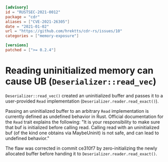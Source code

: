 ```toml
[advisory]
id = "RUSTSEC-2021-0012"
package = "cdr"
aliases = ["CVE-2021-26305"]
date = "2021-01-02"
url = "https://github.com/hrektts/cdr-rs/issues/10"
categories = ["memory-exposure"]

[versions]
patched = [">= 0.2.4"]
```

# Reading uninitialized memory can cause UB (`Deserializer::read_vec`)

`Deserializer::read_vec()` created an uninitialized buffer and passes it to a user-provided `Read` implementation (`Deserializer.reader.read_exact()`).

Passing an uninitialized buffer to an arbitrary `Read` implementation is currently defined as undefined behavior in Rust. Official documentation for the `Read` trait explains the following: "It is your responsibility to make sure that buf is initialized before calling read. Calling read with an uninitialized buf (of the kind one obtains via MaybeUninit<T>) is not safe, and can lead to undefined behavior."

The flaw was corrected in commit ce310f7 by zero-initializing the newly allocated buffer before handing it to `Deserializer.reader.read_exact()`.

